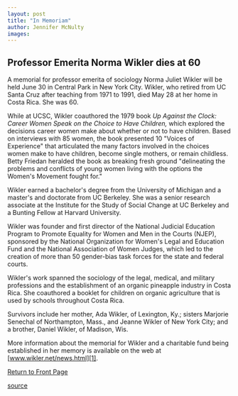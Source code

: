 ```yaml
---
layout: post
title: "In Memoriam"
author: Jennifer McNulty
images:
---
```


## Professor Emerita Norma Wikler dies at 60

A memorial for professor emerita of sociology Norma Juliet Wikler will be held June 30 in Central Park in New York City. Wikler, who retired from UC Santa Cruz after teaching from 1971 to 1991, died May 28 at her home in Costa Rica. She was 60.

While at UCSC, Wikler coauthored the 1979 book _Up Against the Clock: Career Women Speak on the Choice to Have Children,_ which explored the decisions career women make about whether or not to have children. Based on interviews with 85 women, the book presented 10 "Voices of Experience" that articulated the many factors involved in the choices women make to have children, become single mothers, or remain childless. Betty Friedan heralded the book as breaking fresh ground "delineating the problems and conflicts of young women living with the options the Women's Movement fought for."

Wikler earned a bachelor's degree from the University of Michigan and a master's and doctorate from UC Berkeley. She was a senior research associate at the Institute for the Study of Social Change at UC Berkeley and a Bunting Fellow at Harvard University.

Wikler was founder and first director of the National Judicial Education Program to Promote Equality for Women and Men in the Courts (NJEP), sponsored by the National Organization for Women's Legal and Education Fund and the National Association of Women Judges, which led to the creation of more than 50 gender-bias task forces for the state and federal courts.

Wikler's work spanned the sociology of the legal, medical, and military professions and the establishment of an organic pineapple industry in Costa Rica. She coauthored a booklet for children on organic agriculture that is used by schools throughout Costa Rica.

Survivors include her mother, Ada Wikler, of Lexington, Ky.; sisters Marjorie Senechal of Northampton, Mass., and Jeanne Wikler of New York City; and a brother, Daniel Wikler, of Madison, Wis.

More information about the memorial for Wikler and a charitable fund being established in her memory is available on the web at [www.wikler.net/news.html][1].

[Return to Front Page][2]   

[1]: http://www.wikler.net/news.html
[2]: ../../index.html

[source](http://www1.ucsc.edu/currents/01-02/06-24/inmemoriam.html "Permalink to inmemoriam")
